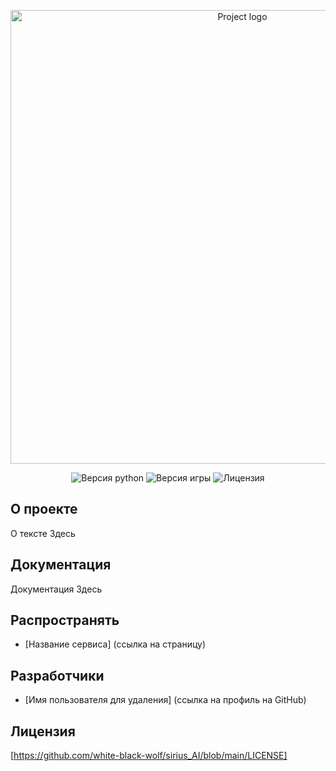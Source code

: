 <p align="center">
 <img src="Url логотипа проекта" alt="Project logo"width="726">
</p>

<p align="center">
 <img src="https://img.shields.io/badge/python-3.11-blue" alt="Версия python">
 <img src="https://img.shields.io/badge/version-0.1(beta)-purple" alt="Версия игры">
 <img src="https://img.shields.io/badge/license-MIT-brightgreen" alt="Лицензия">
</p>

## О проекте

О тексте Здесь

## Документация

Документация Здесь

## Распространять

- [Название сервиса] (ссылка на страницу)


## Разработчики

- [Имя пользователя для удаления] (ссылка на профиль на GitHub)

## Лицензия
[https://github.com/white-black-wolf/sirius_AI/blob/main/LICENSE]
